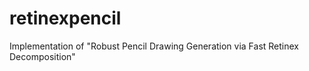 # retinexpencil
Implementation of "Robust Pencil Drawing Generation via Fast Retinex Decomposition"
